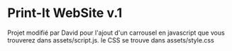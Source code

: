 # Print-It WebSite v.1

Projet modifié par David pour l'ajout d'un carrousel en javascript que vous trouverez dans assets/script.js.
le CSS se trouve dans assets/style.css
